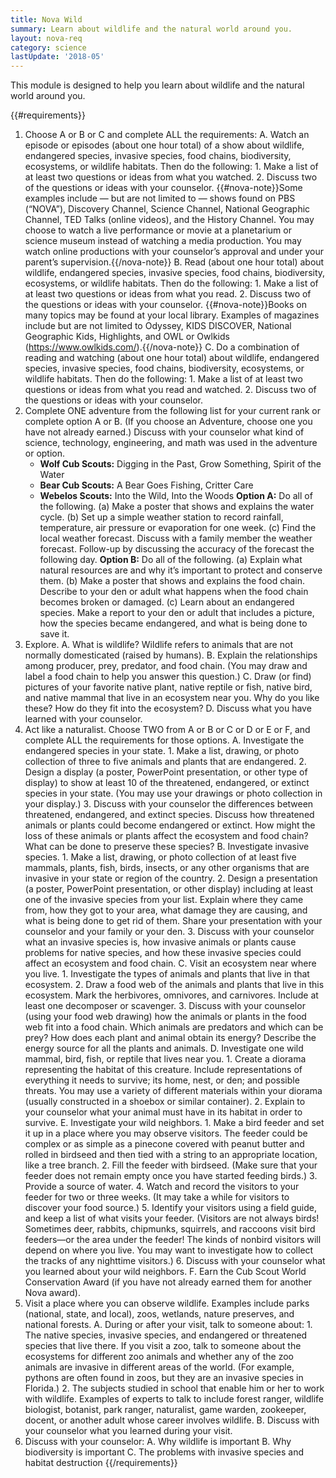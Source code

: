 ```yaml
---
title: Nova Wild
summary: Learn about wildlife and the natural world around you.
layout: nova-req
category: science
lastUpdate: '2018-05'
---
```


This module is designed to help you learn about wildlife and the natural world around you.

{{#requirements}}
1. Choose A or B or C and complete ALL the requirements:
    A. Watch an episode or episodes (about one hour total) of a show about wildlife, endangered species, invasive species, food chains, biodiversity, ecosystems, or wildlife habitats. Then do the following:
        1. Make a list of at least two questions or ideas from what you watched.
        2. Discuss two of the questions or ideas with your counselor.
        {{#nova-note}}Some examples include — but are not limited to — shows found on PBS (“NOVA”), Discovery Channel, Science Channel, National Geographic Channel, TED Talks (online videos), and the History Channel. You may choose to watch a live performance or movie at a planetarium or science museum instead of watching a media production. You may watch online productions with your counselor’s approval and under your parent’s supervision.{{/nova-note}}
    B. Read (about one hour total) about wildlife, endangered species, invasive species, food chains, biodiversity, ecosystems, or wildlife habitats. Then do the following:
        1. Make a list of at least two questions or ideas from what you read.
        2. Discuss two of the questions or ideas with your counselor.
        {{#nova-note}}Books on many topics may be found at your local library. Examples of magazines include but are not limited to Odyssey, KIDS DISCOVER, National Geographic Kids, Highlights, and OWL or Owlkids (https://www.owlkids.com/).{{/nova-note}}
    C. Do a combination of reading and watching (about one hour total) about wildlife, endangered species, invasive species, food chains, biodiversity, ecosystems, or wildlife habitats. Then do the following:
        1. Make a list of at least two questions or ideas from what you read and watched.
        2. Discuss two of the questions or ideas with your counselor.
2. Complete ONE adventure from the following list for your current rank or complete option A or B. (If you choose an Adventure, choose one you have not already earned.) Discuss with your counselor what kind of science, technology, engineering, and math was used in the adventure or option.
    * **Wolf Cub Scouts:** Digging in the Past, Grow Something, Spirit of the Water
    * **Bear Cub Scouts:** A Bear Goes Fishing, Critter Care
    * **Webelos Scouts:** Into the Wild, Into the Woods
    **Option A:** Do all of the following.
        (a) Make a poster that shows and explains the water cycle.
        (b) Set up a simple weather station to record rainfall, temperature, air pressure or evaporation for one week.
        (c) Find the local weather forecast. Discuss with a family member the weather forecast. Follow-up by discussing the accuracy of the forecast the following day.
    **Option B:** Do all of the following.
        (a) Explain what natural resources are and why it’s important to protect and conserve them.
        (b) Make a poster that shows and explains the food chain. Describe to your den or adult what happens when the food chain becomes broken or damaged.
        (c) Learn about an endangered species. Make a report to your den or adult that includes a picture, how the species became endangered, and what is being done to save it.
3. Explore.
    A. What is wildlife? Wildlife refers to animals that are not normally domesticated (raised by humans).
    B. Explain the relationships among producer, prey, predator, and food chain. (You may draw and label a food chain to help you answer this question.)
    C. Draw (or find) pictures of your favorite native plant, native reptile or fish, native bird, and native mammal that live in an ecosystem near you. Why do you like these? How do they fit into the ecosystem?
    D. Discuss what you have learned with your counselor.
4. Act like a naturalist. Choose TWO from A or B or C or D or E or F, and complete ALL the requirements for those options.
    A. Investigate the endangered species in your state.
        1. Make a list, drawing, or photo collection of three to five animals and plants that are endangered.
        2. Design a display (a poster, PowerPoint presentation, or other type of display) to show at least 10 of the threatened, endangered, or extinct species in your state. (You may use your drawings or photo collection in your display.)
        3. Discuss with your counselor the differences between threatened, endangered, and extinct species. Discuss how threatened animals or plants could become endangered or extinct. How might the loss of these animals or plants affect the ecosystem and food chain? What can be done to preserve these species?
    B. Investigate invasive species.
        1. Make a list, drawing, or photo collection of at least five mammals, plants, fish, birds, insects, or any other organisms that are invasive in your state or region of the country.
        2. Design a presentation (a poster, PowerPoint presentation, or other display) including at least one of the invasive species from your list. Explain where they came from, how they got to your area, what damage they are causing, and what is being done to get rid of them. Share your presentation with your counselor and your family or your den.
        3. Discuss with your counselor what an invasive species is, how invasive animals or plants cause problems for native species, and how these invasive species could affect an ecosystem and food chain.
    C. Visit an ecosystem near where you live.
        1. Investigate the types of animals and plants that live in that ecosystem.
        2. Draw a food web of the animals and plants that live in this ecosystem. Mark the herbivores, omnivores, and carnivores. Include at least one decomposer or scavenger.
        3. Discuss with your counselor (using your food web drawing) how the animals or plants in the food web fit into a food chain. Which animals are predators and which can be prey? How does each plant and animal obtain its energy? Describe the energy source for all the plants and animals.
    D. Investigate one wild mammal, bird, fish, or reptile that lives near you.
        1. Create a diorama representing the habitat of this creature. Include representations of everything it needs to survive; its home, nest, or den; and possible threats. You may use a variety of different materials within your diorama (usually constructed in a shoebox or similar container).
        2. Explain to your counselor what your animal must have in its habitat in order to survive.
    E. Investigate your wild neighbors.
        1. Make a bird feeder and set it up in a place where you may observe visitors. The feeder could be complex or as simple as a pinecone covered with peanut butter and rolled in birdseed and then tied with a string to an appropriate location, like a tree branch.
        2. Fill the feeder with birdseed. (Make sure that your feeder does not remain empty once you have started feeding birds.)
        3. Provide a source of water.
        4. Watch and record the visitors to your feeder for two or three weeks. (It may take a while for visitors to discover your food source.)
        5. Identify your visitors using a field guide, and keep a list of what visits your feeder. (Visitors are not always birds! Sometimes deer, rabbits, chipmunks, squirrels, and raccoons visit bird feeders—or the area under the feeder! The kinds of nonbird visitors will depend on where you live. You may want to investigate how to collect the tracks of any nighttime visitors.)
        6. Discuss with your counselor what you learned about your wild neighbors.
    F. Earn the Cub Scout World Conservation Award (if you have not already earned them for another Nova award).
5. Visit a place where you can observe wildlife. Examples include parks (national, state, and local), zoos, wetlands, nature preserves, and national forests.
    A. During or after your visit, talk to someone about:
        1. The native species, invasive species, and endangered or threatened species that live there. If you visit a zoo, talk to someone about the ecosystems for different zoo animals and whether any of the zoo animals are invasive in different areas of the world. (For example, pythons are often found in zoos, but they are an invasive species in Florida.)
        2. The subjects studied in school that enable him or her to work with wildlife. Examples of experts to talk to include forest ranger, wildlife biologist, botanist, park ranger, naturalist, game warden, zookeeper, docent, or another adult whose career involves wildlife.
    B. Discuss with your counselor what you learned during your visit.
6. Discuss with your counselor:
    A. Why wildlife is important
    B. Why biodiversity is important
    C. The problems with invasive species and habitat destruction
{{/requirements}}

